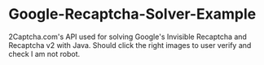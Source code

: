 # Google-Recaptcha-Solver-Example
2Captcha.com's API used for solving Google's Invisible Recaptcha and Recaptcha v2 with Java. Should click the right images to user verify and check I am not robot.
